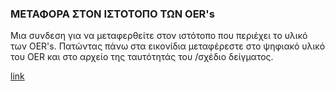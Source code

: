 ### ΜΕΤΑΦΟΡΑ ΣΤΟΝ ΙΣΤΟΤΟΠΟ ΤΩΝ OER's

Μια συνδεση για να μεταφερθείτε στον ιστότοπο που περιέχει το υλικό των OER's. Πατώντας πάνω στα εικονίδια μεταφέρεστε στο ψηφιακό υλικό του OER και στο αρχείο της ταυτότητάς του /σχέδιο δείγματος.

[link](http://physicsfolders.weebly.com)
